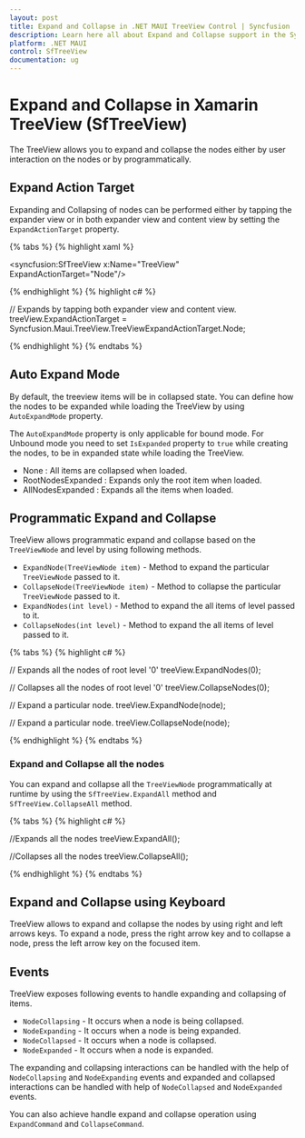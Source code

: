 ```yaml
---
layout: post
title: Expand and Collapse in .NET MAUI TreeView Control | Syncfusion
description: Learn here all about Expand and Collapse support in the Syncfusion .NET MAUI TreeView (SfTreeView) control and more.
platform: .NET MAUI
control: SfTreeView
documentation: ug
---
```


# Expand and Collapse in Xamarin TreeView (SfTreeView)

The TreeView allows you to expand and collapse the nodes either by user interaction on the nodes or by programmatically. 

##  Expand Action Target

 Expanding and Collapsing of nodes can be performed either by tapping the expander view or in both expander view and content view by setting the `ExpandActionTarget` property.

{% tabs %}
{% highlight xaml %}

<syncfusion:SfTreeView x:Name="TreeView" ExpandActionTarget="Node"/>

{% endhighlight %}
{% highlight c# %}

// Expands by tapping both expander view and content view.
treeView.ExpandActionTarget = Syncfusion.Maui.TreeView.TreeViewExpandActionTarget.Node;

{% endhighlight %}
{% endtabs %}

## Auto Expand Mode

By default, the treeview items will be in collapsed state. You can define how the nodes to be expanded while loading the TreeView by using `AutoExpandMode` property.

The `AutoExpandMode` property is only applicable for bound mode. For Unbound mode you need to set `IsExpanded` property to `true` while creating the nodes, to be in expanded state while loading the TreeView.

* None : All items are collapsed when loaded.
* RootNodesExpanded : Expands only the root item when loaded.
* AllNodesExpanded : Expands all the items when loaded.

## Programmatic Expand and Collapse

TreeView allows programmatic expand and collapse based on the `TreeViewNode` and level by using following methods.

* `ExpandNode(TreeViewNode item)` - Method to expand the particular `TreeViewNode` passed to it.
* `CollapseNode(TreeViewNode item)` - Method to collapse the particular `TreeViewNode` passed to it.
* `ExpandNodes(int level)` - Method to expand the all items of level passed to it.
* `CollapseNodes(int level)` - Method to expand the all items of level passed to it.

{% tabs %}
{% highlight c# %}

// Expands all the nodes of root level '0'
treeView.ExpandNodes(0);

// Collapses all the nodes of root level '0'
treeView.CollapseNodes(0);

// Expand a particular node.
treeView.ExpandNode(node);

// Expand a particular node.
treeView.CollapseNode(node);

{% endhighlight %}
{% endtabs %}

### Expand and Collapse all the nodes

You can expand and collapse all the `TreeViewNode` programmatically at runtime by using the `SfTreeView.ExpandAll` method and `SfTreeView.CollapseAll` method.

{% tabs %}
{% highlight c# %}

//Expands all the nodes
treeView.ExpandAll();

//Collapses all the nodes
treeView.CollapseAll();

{% endhighlight %}
{% endtabs %}

## Expand and Collapse using Keyboard

TreeView allows to expand and collapse the nodes by using right and left arrows keys. To expand a node, press the right arrow key and to collapse a node, press the left arrow key on the focused item.

## Events

TreeView exposes following events to handle expanding and collapsing of items.

* `NodeCollapsing` - It occurs when a node is being collapsed.
* `NodeExpanding` - It occurs when a node is being expanded.
* `NodeCollapsed` - It occurs when a node is collapsed.
* `NodeExpanded`  - It occurs when a node is expanded.

The expanding and collapsing interactions can be handled with the help of `NodeCollapsing` and `NodeExpanding` events and expanded and collapsed interactions can be handled with help of `NodeCollapsed` and `NodeExpanded` events.

You can also achieve handle expand and collapse operation using `ExpandCommand` and `CollapseCommand`.